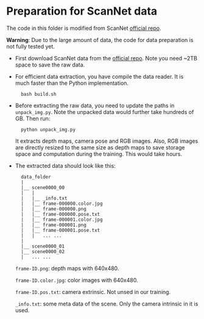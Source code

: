 # Preparation for ScanNet data

The code in this folder is modified from ScanNet [official repo](https://github.com/ScanNet/ScanNet). 

**Warning**: Due to the large amount of data, the code for data preparation is not fully tested yet. 

- First download ScanNet data from the [official repo](https://github.com/ScanNet/ScanNet). Note you need ~2TB space to save the raw data. 
- For efficient data extraction, you have compile the data reader. It is much faster than the Python implementation. 

        bash build.sh

- Before extracting the raw data, you need to update the paths in `unpack_img.py`. Note the unpacked data would further take hundreds of GB. Then run:
    
        python unpack_img.py
  
  It extracts depth maps, camera pose and RGB images. Also, RGB images are directly resized to the same size as depth maps to save storage space and computation during the training. This would take hours. 

- The extracted data should look like this:

        data_folder
        |
        |__ scene0000_00
        |   |
        |   |__ _info.txt               
        |   |__ frame-000000.color.jpg  
        |   |__ frame-000000.png        
        |   |__ frame-000000.pose.txt   
        |   |__ frame-000001.color.jpg
        |   |__ frame-000001.png
        |   |__ frame-000001.pose.txt
        |   |   ... ...
        |
        |__ scene0000_01
        |__ scene0000_02
        |   ... ...
    
    `frame-ID.png`: depth maps with 640x480. 

    `frame-ID.color.jpg`: color images with 640x480. 

    `frame-ID.pos.txt`: camera extrinsic. Not unsed in our training. 

    `_info.txt`: some meta data of the scene. Only the camera intrinsic in it is used. 
    
